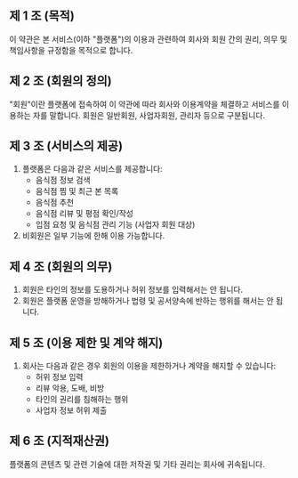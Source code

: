 ## 제 1 조 (목적)
이 약관은 본 서비스(이하 "플랫폼")의 이용과 관련하여 회사와 회원 간의 권리, 의무 및 책임사항을 규정함을 목적으로 합니다.

## 제 2 조 (회원의 정의)
"회원"이란 플랫폼에 접속하여 이 약관에 따라 회사와 이용계약을 체결하고 서비스를 이용하는 자를 말합니다. 회원은 일반회원, 사업자회원, 관리자 등으로 구분됩니다.

## 제 3 조 (서비스의 제공)
1. 플랫폼은 다음과 같은 서비스를 제공합니다:
   - 음식점 정보 검색
   - 음식점 찜 및 최근 본 목록
   - 음식점 추천
   - 음식점 리뷰 및 평점 확인/작성
   - 입점 요청 및 음식점 관리 기능 (사업자 회원 대상)
2. 비회원은 일부 기능에 한해 이용 가능합니다.

## 제 4 조 (회원의 의무)
1. 회원은 타인의 정보를 도용하거나 허위 정보를 입력해서는 안 됩니다.  
2. 회원은 플랫폼 운영을 방해하거나 법령 및 공서양속에 반하는 행위를 해서는 안 됩니다.

## 제 5 조 (이용 제한 및 계약 해지)
1. 회사는 다음과 같은 경우 회원의 이용을 제한하거나 계약을 해지할 수 있습니다:
   - 허위 정보 입력
   - 리뷰 악용, 도배, 비방
   - 타인의 권리를 침해하는 행위
   - 사업자 정보 허위 제출

## 제 6 조 (지적재산권)
플랫폼의 콘텐츠 및 관련 기술에 대한 저작권 및 기타 권리는 회사에 귀속됩니다.